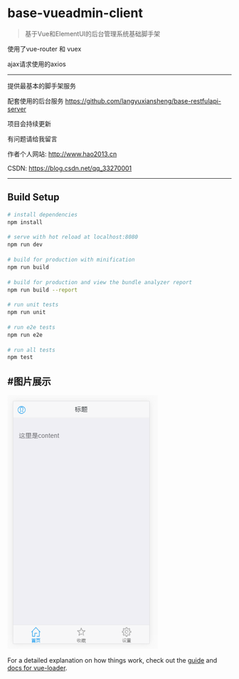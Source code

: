 # base-vueadmin-client

> 基于Vue和ElementUI的后台管理系统基础脚手架

使用了vue-router 和 vuex

ajax请求使用的axios

----------------------------------

提供最基本的脚手架服务

配套使用的后台服务  https://github.com/langyuxiansheng/base-restfulapi-server

项目会持续更新

有问题请给我留言

作者个人网站: http://www.hao2013.cn

CSDN: https://blog.csdn.net/qq_33270001

----------------------------------

## Build Setup

``` bash
# install dependencies
npm install

# serve with hot reload at localhost:8080
npm run dev

# build for production with minification
npm run build

# build for production and view the bundle analyzer report
npm run build --report

# run unit tests
npm run unit

# run e2e tests
npm run e2e

# run all tests
npm test
```

#图片展示
---------------------------------
![Image text](https://raw.githubusercontent.com/hongmaju/light7Local/master/img/productShow/20170518152848.png)


For a detailed explanation on how things work, check out the [guide](http://vuejs-templates.github.io/webpack/) and [docs for vue-loader](http://vuejs.github.io/vue-loader).
